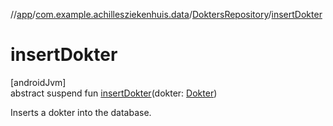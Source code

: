 //[app](../../../index.md)/[com.example.achillesziekenhuis.data](../index.md)/[DoktersRepository](index.md)/[insertDokter](insert-dokter.md)

# insertDokter

[androidJvm]\
abstract suspend fun [insertDokter](insert-dokter.md)(dokter: [Dokter](../../com.example.achillesziekenhuis.model/-dokter/index.md))

Inserts a dokter into the database.
